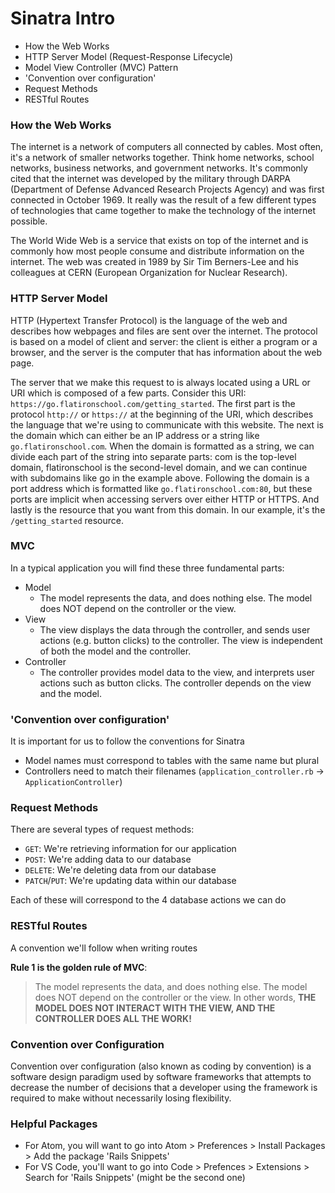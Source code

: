 # Sinatra Intro

- How the Web Works
- HTTP Server Model (Request-Response Lifecycle)
- Model View Controller (MVC) Pattern
- 'Convention over configuration'
- Request Methods
- RESTful Routes


### How the Web Works

The internet is a network of computers all connected by cables. Most often, it's a network of smaller networks together. Think home networks, school networks, business networks, and government networks. It's commonly cited that the internet was developed by the military through DARPA (Department of Defense Advanced Research Projects Agency) and was first connected in October 1969. It really was the result of a few different types of technologies that came together to make the technology of the internet possible.

The World Wide Web is a service that exists on top of the internet and is commonly how most people consume and distribute information on the internet. The web was created in 1989 by Sir Tim Berners-Lee and his colleagues at CERN (European Organization for Nuclear Research).

### HTTP Server Model

HTTP (Hypertext Transfer Protocol) is the language of the web and describes how webpages and files are sent over the internet. The protocol is based on a model of client and server: the client is either a program or a browser, and the server is the computer that has information about the web page.

The server that we make this request to is always located using a URL or URI which is composed of a few parts. Consider this URI: `https://go.flatironschool.com/getting_started`. The first part is the protocol `http://` or `https://` at the beginning of the URI, which describes the language that we're using to communicate with this website. The next is the domain which can either be an IP address or a string like `go.flatironschool.com`. When the domain is formatted as a string, we can divide each part of the string into separate parts: com is the top-level domain, flatironschool is the second-level domain, and we can continue with subdomains like go in the example above. Following the domain is a port address which is formatted like `go.flatironschool.com:80`, but these ports are implicit when accessing servers over either HTTP or HTTPS. And lastly is the resource that you want from this domain. In our example, it's the `/getting_started` resource.

### MVC

In a typical application you will find these three fundamental parts:
- Model
  - The model represents the data, and does nothing else. The model does NOT depend on the controller or the view.
- View
  - The view displays the data through the controller, and sends user actions (e.g. button clicks) to the controller. The view is independent of both the model and the controller.
- Controller
  - The controller provides model data to the view, and interprets user actions such as button clicks. The controller depends on the view and the model.

### 'Convention over configuration'
It is important for us to follow the conventions for Sinatra

- Model names must correspond to tables with the same name but plural
- Controllers need to match their filenames (`application_controller.rb` -> `ApplicationController`)

### Request Methods
There are several types of request methods:

- `GET`: We're retrieving information for our application
- `POST`: We're adding data to our database
- `DELETE`: We're deleting data from our database
- `PATCH`/`PUT`: We're updating data within our database

Each of these will correspond to the 4 database actions we can do

### RESTful Routes
A convention we'll follow when writing routes


**Rule 1 is the golden rule of MVC**:
> The model represents the data, and does nothing else. The model does NOT depend on the controller or the view. In other words, **THE MODEL DOES NOT INTERACT WITH THE VIEW, AND THE CONTROLLER DOES ALL THE WORK!**

### Convention over Configuration
Convention over configuration (also known as coding by convention) is a software design paradigm used by software frameworks that attempts to decrease the number of decisions that a developer using the framework is required to make without necessarily losing flexibility.



### Helpful Packages

* For Atom, you will want to go into Atom > Preferences > Install Packages > Add the
package 'Rails Snippets'
* For VS Code, you'll want to go into Code > Prefences > Extensions > Search for
'Rails Snippets' (might be the second one)
